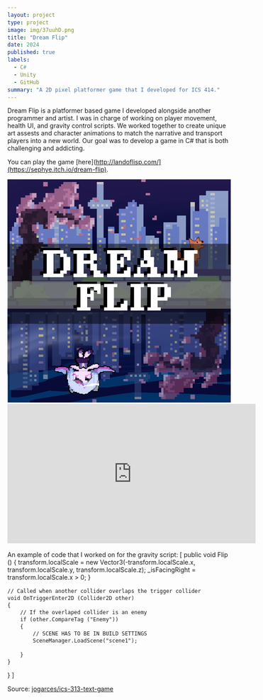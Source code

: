 ```yaml
---
layout: project
type: project
image: img/37uuhD.png
title: "Dream Flip"
date: 2024
published: true
labels:
  - C#
  - Unity
  - GitHub
summary: "A 2D pixel platformer game that I developed for ICS 414."
---
```

Dream Flip is a platformer based game I developed alongside another programmer and artist. I was in charge of working on player movement, health UI, and gravity control scripts. We worked together to create unique art assests and character animations to match the narrative and transport players into a new world. Our goal was to develop a game in C# that is both challenging and addicting.

You can play the game [here](http://landoflisp.com/](https://sephye.itch.io/dream-flip).

<img class="img-fluid" src="../img/37uuhD.png">
<iframe width="560" height="315" src="https://www.youtube.com/embed/bRt4Dj-3v-0?si=n5vrDePdqGkuosTe" title="YouTube video player" frameborder="0" allow="accelerometer; autoplay; clipboard-write; encrypted-media; gyroscope; picture-in-picture; web-share" referrerpolicy="strict-origin-when-cross-origin" allowfullscreen></iframe>

An example of code that I worked on for the gravity script: 
[
    public void Flip () 
    {
        transform.localScale = new Vector3(-transform.localScale.x, transform.localScale.y, transform.localScale.z);
        _isFacingRight = transform.localScale.x > 0;
    }

    // Called when another collider overlaps the trigger collider
    void OnTriggerEnter2D (Collider2D other) 
    {
        // If the overlaped collider is an enemy
        if (other.CompareTag ("Enemy")) 
        {
            // SCENE HAS TO BE IN BUILD SETTINGS
            SceneManager.LoadScene("scene1");

        }
    }
}
]

Source: <a href="https://sephye.itch.io/dream-flip"><i class="large github icon "></i>jogarces/ics-313-text-game</a>
